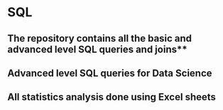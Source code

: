 # SQL

## The repository contains all the basic and advanced level SQL queries and joins** 

## Advanced level SQL queries for Data Science

## All statistics analysis done using Excel sheets
